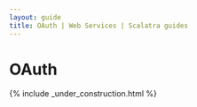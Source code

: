 ```yaml
---
layout: guide
title: OAuth | Web Services | Scalatra guides
---
```


<div class="page-header">
  <h1>OAuth</h1>
</div>


{% include _under_construction.html %}